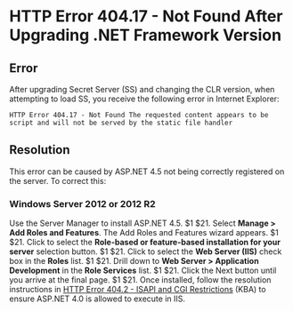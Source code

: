 
[title]: # (HTTP Error 404.17 - Not Found After Upgrading .NET Framework Version)
[tags]: # (troubleshooting, workaround, .NET, HTTP 404)
[priority]: # (1000)

# HTTP Error 404.17 - Not Found After Upgrading .NET Framework Version

## Error

After upgrading Secret Server (SS) and changing the CLR version, when attempting to load SS, you receive the following error in Internet Explorer:

`HTTP Error 404.17 - Not Found
The requested content appears to be script and will not be served by the static file handler`

## Resolution

This error can be caused by ASP.NET 4.5 not being correctly registered on the server. To correct this:

### Windows Server 2012 or 2012 R2

Use the Server Manager to install ASP.NET 4.5.
$1
$21. Select **Manage \> Add Roles and Features**. The Add Roles and Features wizard appears.
$1
$21. Click to select the **Role-based or feature-based installation for your server** selection button.
$1
$21. Click to select the **Web Server (IIS)** check box in the **Roles** list.
$1
$21. Drill down to **Web Server \> Application Development** in the **Role Services** list.
$1
$21. Click the Next button until you arrive at the final page.
$1
$21. Once installed, follow the resolution instructions in [HTTP Error 404.2 - ISAPI and CGI Restrictions](http://support.thycotic.com/KB/a397/http-error-4042-isapi-and-cgi-restrictions.aspx) (KBA) to ensure ASP.NET 4.0 is allowed to execute in IIS.
